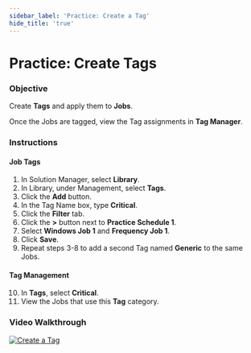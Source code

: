 ```yaml
---
sidebar_label: 'Practice: Create a Tag'
hide_title: 'true'
---
```


# Practice: Create Tags

### Objective

Create **Tags** and apply them to **Jobs**.

Once the Jobs are tagged, view the Tag assignments in **Tag Manager**.

### Instructions

#### Job Tags

1.	In Solution Manager, select **Library**.
2.  In Library, under Management, select **Tags**.
3.  Click the **Add** button.
4.  In the Tag Name box, type **Critical**.
5.  Click the **Filter** tab.
6.  Click the **>** button next to **Practice Schedule 1**.
7.  Select **Windows Job 1** and **Frequency Job 1**.
8.  Click **Save**.
9. Repeat steps 3-8 to add a second Tag named  **Generic** to the same Jobs.

#### Tag Management

10.	In **Tags**, select **Critical**. 
12.	View the Jobs that use this **Tag** category.


### Video Walkthrough

[![Create a Tag](../static/img/create-a-tag.png)](https://sma1980-my.sharepoint.com/:v:/g/personal/rweesner_smatechnologies_com/EWICgCY3oQdDlJe_u0P_meABb6L7qBhkFo1rds5Q8iLW9A?e=OB89Nc&nav=eyJyZWZlcnJhbEluZm8iOnsicmVmZXJyYWxBcHAiOiJTdHJlYW1XZWJBcHAiLCJyZWZlcnJhbFZpZXciOiJTaGFyZURpYWxvZy1MaW5rIiwicmVmZXJyYWxBcHBQbGF0Zm9ybSI6IldlYiIsInJlZmVycmFsTW9kZSI6InZpZXcifX0%3D)